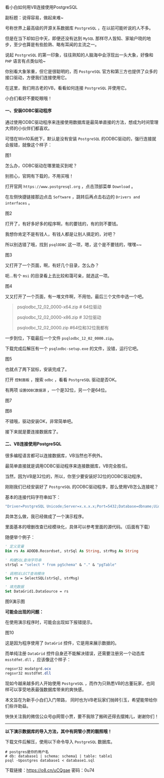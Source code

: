 看小白如何用VB连接使用PostgreSQL

副标题：说得容易，做起来难~



号称世界上最高级的开源关系数据库 `PostgreSQL` ，在以前可能听说的人不多。

但是在当下却如日中天，即便还没有达到 `MySQL` 那样尽人皆知、家喻户晓的地步，至少也算是有些脸熟、略有耳闻的主流之一。

说起 `PostgreSQL` 的第一印象，往往熟知的人脑海中会浮现出一头大象，好像和 `PHP` 语言有点类似哈~

你别看大象笨重，但它是很聪明的，而 `PostgreSQL` 官方和第三方也提供了众多的接口驱动，方便我们连接使用它。

在这里，我们用古老的VB，看看如何连接 `PostgreSQL` 并使用它。

小白们看好不要眨眼哦！



#### 一、安装ODBC驱动程序

通过使用ODBC驱动程序来连接使用数据库是最简单直接的方法，想成为时间管理大师的小伙伴们都喜欢。

可惜在Win10系统下，默认是没有安装 `PostgreSQL` 的ODBC驱动的，强行连接就会报错，就像这个样子：

图1



怎么办，ODBC驱动在哪里能买到呢？

别担心，官网有下载的，不用买哦！

打开官网 `https://www.postgresql.org` ，点击顶部菜单 `Download` 。

在左侧快捷链接那边点击 `Software` ，跳转后再点击右边的 `Drivers and interfaces` 。

图2



打开了，有好多好多的程序啊，有的要钱的，有的则不要钱。

我想你肯定不是有钱人，有钱人都是让别人搞定的，对吧？

所以别选错了哦，找到 `psqlODBC` 这一项，嗯，这个是不要钱的，嘿嘿~~

图3



又打开了一个页面，啊，有好几个目录，怎么办？

呃...有个 `msi` 的目录看上去比较和蔼可亲，就选这一项。

图4



又又打开了一个页面，有一堆文件啊，不用怕，最后三个文件中选一个吧。

> psqlodbc_12_02_0000-x64.zip    # 64位驱动
>
> psqlodbc_12_02_0000-x86.zip    # 32位驱动
>
> psqlodbc_12_02_0000.zip    #64位和32位我都有

一步到位，下载最后一个文件 `psqlodbc_12_02_0000.zip`。

下载完成后解压有一个 `psqlodbc-setup.exe` 的文件，没错，运行它吧。

图5



也就点了两下鼠标，安装完成了。

打开 `控制面板` ，搜索 `odbc` ，看看 `PostgreSQL` 驱动是否OK。

有两项 `设置ODBC数据源` ，一个是32位，另一个是64位。

图7

图8



不错哦，驱动安装OK，非常简单吧。

接下来就是要连接数据库了。



#### 二、VB连接使用PostgreSQL

很多编程语言都可以连接数据库，VB当然也不例外。

最简单直接就是调用ODBC驱动程序来连接数据库，VB完全胜任。

当然，因为VB是32位的，所以，你至少要安装好32位的ODBC驱动程序。

刚刚我们已经安装好了 `PostgreSQL` 的ODBC驱动程序，那么使用VB怎么连接呢？

基本的连接代码字符串如下：

```vb
"Driver=PostgreSQL Unicode;Server=x.x.x.x;Port=5432;Database=dbname;Uid=postgres;Pwd=12345678;"
```

具体怎么做，我已经做成了一个演示程序。

里面基本的增删改查已经模块化，具体可以参考里面的源代码。（后面有下载）

随便举个例子：

```vb
' 定义变量
Dim rs As ADODB.Recordset, strSql As String, strMsg As String
  
' 构建SQL查询字符串
strSql = "select * from pgSchema" & "." & "pgTable"

' 调用SELECT查询模块
Set rs = SelectSQL(strSql, strMsg)

' 填充数据
Set DataGrid1.DataSource = rs
```

图9演示图



**可能会出现的问题：**

在使用演示程序时，可能会出现如下报错提示。

图10



这是因为程序使用了 `DataGrid` 控件，它是用来展示数据的。

而单纯注册 `DataGrid` 控件自身还不能解决错误，还需要注册另一个动态库 `msstdfmt.dll` ，应该像这个样子：

```powershell
regsvr32 msdatgrd.ocx
regsvr32 msstdfmt.dll
```



现如今越来越多的人开始使用 `PostgreSQL` ，而作为只熟悉VB的古董玩家，也同样可以享受地表最强数据库带来的爽快感。

本文旨在为新手小白们入门带路， 同时也为VB老玩家们抛砖引玉，希望能带给你们些许助益。

快快关注我的微信公众号@网管小贾，要不我除了搬砖还得去摆摊儿，谢谢你们！



---

**以下演示数据库的导入方法，其中有网管小贾的靓照哦！**

下载文件后解压，使用以下命令导入 `PostgreSQL` 数据库。

```
# postgres是你的用户名
# db: database1 | schema: schema1 | table: table1
psql -Upostgres database1 < database1.sql
```

下载链接：https://o8.cn/uCQgae 密码：0u74